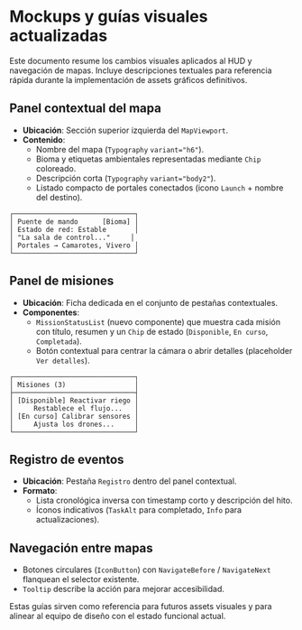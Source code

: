 # Mockups y guías visuales actualizadas

Este documento resume los cambios visuales aplicados al HUD y navegación de mapas. Incluye descripciones textuales para referencia rápida durante la implementación de assets gráficos definitivos.

## Panel contextual del mapa
- **Ubicación**: Sección superior izquierda del `MapViewport`.
- **Contenido**:
  - Nombre del mapa (`Typography` `variant="h6"`).
  - Bioma y etiquetas ambientales representadas mediante `Chip` coloreado.
  - Descripción corta (`Typography` `variant="body2"`).
  - Listado compacto de portales conectados (icono `Launch` + nombre del destino).

```
┌──────────────────────────────┐
│ Puente de mando      [Bioma] │
│ Estado de red: Estable       │
│ "La sala de control..."     │
│ Portales → Camarotes, Vivero │
└──────────────────────────────┘
```

## Panel de misiones
- **Ubicación**: Ficha dedicada en el conjunto de pestañas contextuales.
- **Componentes**:
  - `MissionStatusList` (nuevo componente) que muestra cada misión con título, resumen y un `Chip` de estado (`Disponible`, `En curso`, `Completada`).
  - Botón contextual para centrar la cámara o abrir detalles (placeholder `Ver detalles`).

```
┌──────────────────────────────┐
│ Misiones (3)                 │
├──────────────────────────────┤
│ [Disponible] Reactivar riego │
│     Restablece el flujo...   │
│ [En curso] Calibrar sensores │
│     Ajusta los drones...     │
└──────────────────────────────┘
```

## Registro de eventos
- **Ubicación**: Pestaña `Registro` dentro del panel contextual.
- **Formato**:
  - Lista cronológica inversa con timestamp corto y descripción del hito.
  - Íconos indicativos (`TaskAlt` para completado, `Info` para actualizaciones).

## Navegación entre mapas
- Botones circulares (`IconButton`) con `NavigateBefore` / `NavigateNext` flanquean el selector existente.
- `Tooltip` describe la acción para mejorar accesibilidad.

Estas guías sirven como referencia para futuros assets visuales y para alinear al equipo de diseño con el estado funcional actual.
